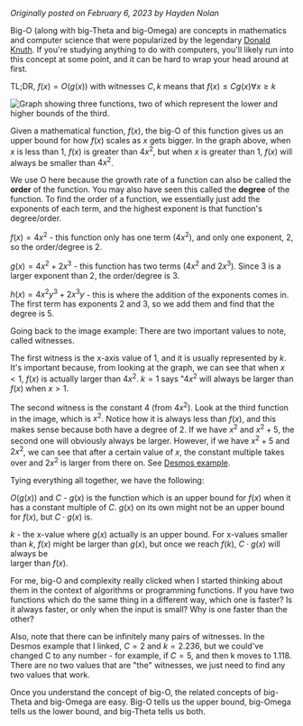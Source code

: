 *Originally posted on February 6, 2023 by Hayden Nolan*  
  
Big-O (along with big-Theta and big-Omega) are concepts in mathematics and computer science that were popularized by the legendary [Donald Knuth](https://en.wikipedia.org/wiki/Donald_Knuth). If you're studying anything to do with computers, you'll likely run into this concept at some point, and it can be hard to wrap your head around at first.    
  
TL;DR, $f(x)=O(g(x))$ with witnesses $C, k$ means that $f(x) \le Cg(x) \forall x \ge k$  

![Graph showing three functions, two of which represent the lower and higher bounds of the third.](bigo.png)  
  
Given a mathematical function, $f(x)$, the big-O of this function gives us an upper bound for how $f(x)$ scales as $x$ gets bigger. In the graph above, when $x$ is less than 1, $f(x)$ is greater than $4x^2$, but when $x$ is greater than 1, $f(x)$ will always be smaller than $4x^2$.  
  
We use O here because the growth rate of a function can also be called the **order** of the function. You may also have seen this called the **degree** of the function. To find the order of a function, we essentially just add the exponents of each term, and the highest exponent is that function's degree/order.  
  
$f(x) = 4x^2$ - this function only has one term ($4x^2$), and only one exponent, 2, so the order/degree is 2.  
  
$g(x)= 4x^2 + 2x^3$ - this function has two terms ($4x^2$ and $2x^3$). Since 3 is a larger exponent than 2, the order/degree is 3.  
  
$h(x) = 4x^2 y^3 + 2x^3 y$ - this is where the addition of the exponents comes in. The first term has exponents 2 and 3, so we add them and find that the degree is 5.  
  
Going back to the image example: There are two important values to note, called witnesses.  
  
The first witness is the x-axis value of 1, and it is usually represented by $k$. It's important because, from looking at the graph, we can see that when $x<1$, $f(x)$ is actually larger than $4x^2$. $k = 1$ says "$4x^2$ will always be larger than $f(x)$ when $x > 1$.  
  
The second witness is the constant 4 (from $4x^2$). Look at the third function in the image, which is $x^2$. Notice how it is always less than $f(x)$, and this makes sense because both have a degree of 2. If we have $x^2$ and $x^2 + 5$, the second one will obviously always be larger. However, if we have $x^2 + 5$ and $2x^2$, we can see that after a certain value of $x$, the constant multiple takes over and $2x^2$ is larger from there on. See [Desmos example](https://www.desmos.com/calculator/hs6jwlewxg).  
  
Tying everything all together, we have the following:  
  
$O(g(x))$ and $C$ - $g(x)$ is the function which is an upper bound for $f(x)$ when it has a constant multiple of $C$. $g(x)$ on its own might not be an upper bound for $f(x)$, but $C \cdot g(x)$ is.  
  
$k$ - the x-value where $g(x)$ actually is an upper bound. For x-values smaller than $k$, $f(x)$ might be larger than $g(x)$, but once we reach $f(k)$, $C \cdot g(x)$ will always be  
larger than $f(x)$.  
  
For me, big-O and complexity really clicked when I started thinking about them in the context of algorithms or programming functions. If you have two functions which do the same thing in a different way, which one is faster? Is it always faster, or only when the input is small? Why is one faster than the other?  
  
Also, note that there can be infinitely many pairs of witnesses. In the Desmos example that I linked, $C = 2$ and $k = 2.236$, but we could've changed C to any number - for example, if $C= 5$, and then k moves to 1.118. There are no two values that are "the" witnesses, we just need to find any two values that work.  
  
Once you understand the concept of big-O, the related concepts of big-Theta and big-Omega are easy. Big-O tells us the upper bound, big-Omega tells us the lower bound, and big-Theta tells us both.